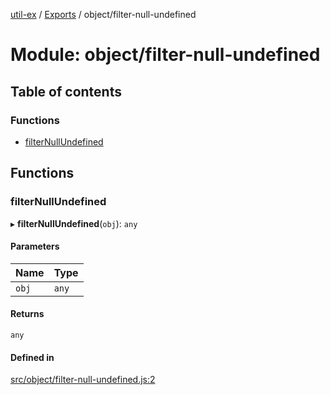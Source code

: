 [util-ex](../README.md) / [Exports](../modules.md) / object/filter-null-undefined

# Module: object/filter-null-undefined

## Table of contents

### Functions

- [filterNullUndefined](object_filter_null_undefined.md#filternullundefined)

## Functions

### filterNullUndefined

▸ **filterNullUndefined**(`obj`): `any`

#### Parameters

| Name | Type |
| :------ | :------ |
| `obj` | `any` |

#### Returns

`any`

#### Defined in

[src/object/filter-null-undefined.js:2](https://github.com/snowyu/util-ex.js/blob/bfdf9ef/src/object/filter-null-undefined.js#L2)
